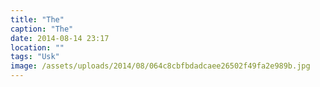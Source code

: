 ```yaml
---
title: "The"
caption: "The"
date: 2014-08-14 23:17
location: ""
tags: "Usk"
image: /assets/uploads/2014/08/064c8cbfbdadcaee26502f49fa2e989b.jpg
---
```

